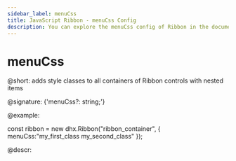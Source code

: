 ```yaml
---
sidebar_label: menuCss
title: JavaScript Ribbon - menuCss Config 
description: You can explore the menuCss config of Ribbon in the documentation of the DHTMLX JavaScript UI library. Browse developer guides and API reference, try out code examples and live demos, and download a free 30-day evaluation version of DHTMLX Suite 7.
---
```


# menuCss

@short: adds style classes to all containers of Ribbon controls with nested items

@signature: {'menuCss?: string;'}

@example:
<style>
    .my_first_class {
        /*some styles*/
    }
 
    .my_second_class {
        /*some styles*/
    }
</style>

const ribbon = new dhx.Ribbon("ribbon_container", {
    menuCss:"my_first_class my_second_class"
});

@descr:
